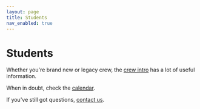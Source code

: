 ```yaml
---
layout: page
title: Students
nav_enabled: true
---
```


<!-- title: Students -->
<!-- categories: pages -->
<!-- tags: students -->
<!-- published: 2017-06-06T22:30:00-05:00 -->
<!-- updated: 2017-06-06T22:30:00-05:00 -->
<!-- summary: Whether you're brand new or legacy crew. -->

# Students

Whether you're brand new or legacy crew, the [crew intro](crew_intro.html) has a lot of useful information.

When in doubt, check the [calendar](calendar.html).

If you've still got questions, [contact us](contact.html).

<!-- EOF -->
